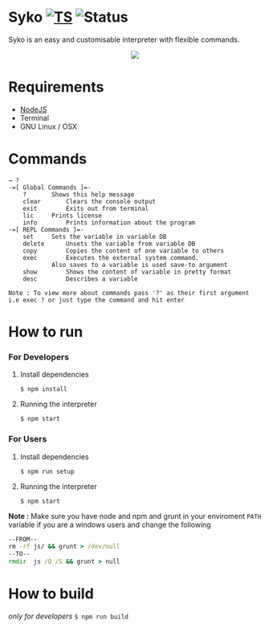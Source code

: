 
# Syko [![TS](https://img.shields.io/badge/TypeScript-2.9.x-blue.svg)](https://www.typescriptlang.org/) ![Status](https://img.shields.io/badge/Status-Under%20Development-red.svg)

Syko is an easy and customisable interpreter with flexible commands.

<div style="text-align:center">

<img src="https://user-images.githubusercontent.com/28386721/43351740-47e600ee-9234-11e8-98bc-e12898f6e631.png">


</div>

# Requirements
+ [NodeJS](https://node.org)
+ Terminal
+ GNU Linux / OSX

# Commands

```
→ ?
-=[ Global Commands ]=-
	?		Shows this help message
	clear		Clears the console output
	exit		Exits out from terminal
	lic		Prints license
	info		Prints information about the program
-=[ REPL Commands ]=-
	set		Sets the variable in variable DB
	delete		Unsets the variable from variable DB
	copy		Copies the content of one variable to others
	exec		Executes the external system command.
			Also saves to a variable is used save-to argument
	show		Shows the content of variable in pretty format
	desc		Describes a variable

Note : To view more about commands pass '?' as their first argument i.e exec ? or just type the command and hit enter

```

# How to run
### For Developers
1. Install dependencies
    ```
    $ npm install
    ```
2. Running the interpreter
    ```
    $ npm start
    ```

### For Users
1. Install dependencies
    ```
    $ npm run setup
    ```
2. Running the interpreter
    ```
    $ npm start
    ```

**Note :** Make sure you have node and npm and grunt in your enviroment `PATH` variable if you are a windows users and change the following
```bat
--FROM--
rm -rf js/ && grunt > /dev/null
--TO--
rmdir  js /Q /S && grunt > null
```

# How to build
_only for developers_
    ```
    $ npm run build
    ```

